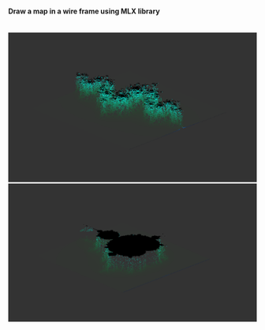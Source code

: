 #### Draw a map in a wire frame using MLX library 

<br>

<img width="900px" src="https://github.com/esettes/fdf_42/blob/master/wiref-2.png" />
<img width="900px" src="https://github.com/esettes/fdf_42/blob/master/wireframe.png" />
